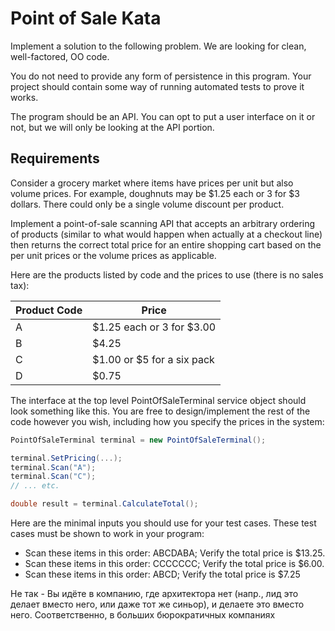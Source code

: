 Point of Sale Kata
==================

Implement a solution to the following problem. We are looking for clean, well-factored, OO code. 

You do not need to provide any form of persistence in this program. Your project should contain some way of running automated tests to prove it works.

The program should be an API. You can opt to put a user interface on it or not, but we will only be looking at the API portion.

Requirements
------------

Consider a grocery market where items have prices per unit but also volume prices. For example, doughnuts may be $1.25 each or 3 for $3 dollars. There could only be a single volume discount per product. 

Implement a point-of-sale scanning API that accepts an arbitrary ordering of products (similar to what would happen when actually at a checkout line) then returns the correct total price for an entire shopping cart based on the per unit prices or the volume prices as applicable. 

Here are the products listed by code and the prices to use (there is no sales tax): 

| Product Code | Price                      |
|--------------|----------------------------| 
| A            | $1.25 each or 3 for $3.00  |
| B            | $4.25                      |
| C            | $1.00 or $5 for a six pack |
| D            | $0.75                      |  

The interface at the top level PointOfSaleTerminal service object should look something like this. You are free to design/implement the rest of the code however you wish, including how you specify the prices in the system: 

```csharp
PointOfSaleTerminal terminal = new PointOfSaleTerminal(); 

terminal.SetPricing(...); 
terminal.Scan("A"); 
terminal.Scan("C"); 
// ... etc. 

double result = terminal.CalculateTotal(); 
```

Here are the minimal inputs you should use for your test cases. These test cases must be shown to work in your program: 
* Scan these items in this order: ABCDABA; Verify the total price is $13.25. 
* Scan these items in this order: CCCCCCC; Verify the total price is $6.00. 
* Scan these items in this order: ABCD; Verify the total price is $7.25 

Не так - Вы идёте в компанию, где архитектора нет (напр., лид это делает вместо него, или даже тот же синьор), и делаете это вместо него. Соответственно, в больших бюрократичных компаниях